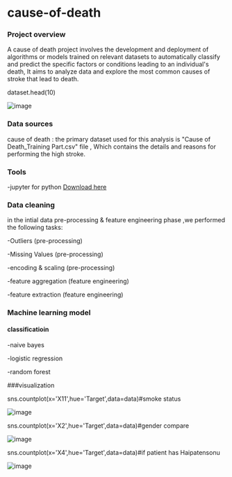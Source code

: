 # cause-of-death


### Project overview

A cause of death  project involves the development and deployment of algorithms or models trained on relevant datasets to automatically classify and predict the specific factors or conditions leading to an individual's death,
It aims to analyze data and explore the most common causes of stroke that lead to death.

dataset.head(10)


![image](https://github.com/muuhamed74/cause-of-death/assets/140603240/a2ae2efc-cbfd-4069-b0bd-efc12516746d)



### Data sources 

cause of death : the primary dataset used for this analysis is "Cause of Death_Training Part.csv" file , Which contains the details and reasons for performing the high stroke.

### Tools

-jupyter for python  [Download here](https://www.anaconda.com/download)

### Data cleaning

in the intial data pre-processing & feature engineering phase ,we performed the following tasks:

-Outliers (pre-processing)

-Missing Values (pre-processing)

-encoding & scaling (pre-processing)

-feature aggregation (feature engineering)

-feature extraction  (feature engineering)


### Machine learning model

#### classificatioin

-naive bayes 

-logistic regression

-random forest

###visualization

sns.countplot(x='X11',hue='Target',data=data)#smoke status

![image](https://github.com/muuhamed74/cause-of-death/assets/140603240/24e38528-942e-47dc-9ed0-f6b0742e20b1)


sns.countplot(x='X2',hue='Target',data=data)#gender compare

![image](https://github.com/muuhamed74/cause-of-death/assets/140603240/05198fd5-4419-4342-912e-86c7a29ae79c)


sns.countplot(x='X4',hue='Target',data=data)#if patient has Haipatensonu 

![image](https://github.com/muuhamed74/cause-of-death/assets/140603240/0b45a207-f8fb-4c81-a5d7-17207dd797af)



